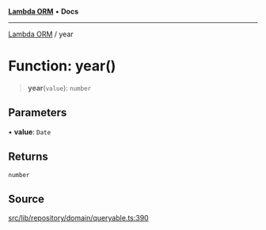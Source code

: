 [**Lambda ORM**](../README.md) • **Docs**

***

[Lambda ORM](../README.md) / year

# Function: year()

> **year**(`value`): `number`

## Parameters

• **value**: `Date`

## Returns

`number`

## Source

[src/lib/repository/domain/queryable.ts:390](https://github.com/lambda-orm/lambdaorm-base/blob/1d2abad50f28511cd0e6125c8c883a452d54160f/src/lib/repository/domain/queryable.ts#L390)
